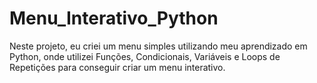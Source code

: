 # Menu_Interativo_Python
 Neste projeto, eu criei um menu simples utilizando meu aprendizado em Python, onde utilizei Funções, Condicionais, Variáveis e Loops de Repetições para conseguir criar um menu interativo.
